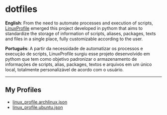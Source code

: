 # dotfiles

**English**: From the need to automate processes and execution of scripts, [LinuxProfile](https://github.com/MyLinuxProfile/linux-profile) emerged this project developed in pythom that aims to standardize the storage of information of scripts, aliases, packages, texts and files in a single place, fully customizable according to the user.

**Português**: A partir da necessidade de automatizar os processos e execução de scripts, LinuxProfile surgiu esse projeto desenvolvido em pythom que tem como objetivo padronizar o armazenamento de informações de scripts, alias, packages, textos e arquivos em um único local, totalmente personalizável de acordo com o usuário.

---

## My Profiles

- [linux_profile.archlinux.json](https://github.com/FernandoCelmer/dotfiles/blob/master/linux_profile/linux_profile.archlinux.json)
- [linux_profile.ubuntu.json](https://github.com/FernandoCelmer/dotfiles/blob/master/linux_profile/linux_profile.ubuntu.json)
